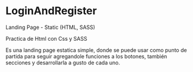 # LoginAndRegister
Landing Page - Static (HTML, SASS)


Practica de Html con Css y SASS

Es una landing page estatica simple, donde se puede usar como punto de partida para seguir agregandole funciones a los botones, también secciones y desarrollarla a gusto de cada uno.



